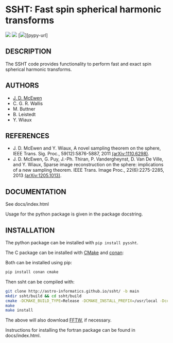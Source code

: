 # SSHT: Fast spin spherical harmonic transforms

[docs-img]: https://img.shields.io/badge/docs-stable-blue.svg
[docs-url]: https://astro-informatics.github.io/ssht/
[bintray-img]: https://img.shields.io/bintray/v/mdavezac/AstroFizz/ssht:AstroFizz?label=C%20package
[bintray-url]: https://bintray.com/mdavezac/AstroFizz/ssht:AstroFizz/1.3.2:stable/link
[pypi-img]: https://badge.fury.io/py/pyssht.svg
[pypi-url]: https://badge.fury.io/py/pyssht

[![][docs-img]][docs-url]
[![][bintray-img]][bintray-url]
[![][pypi-img]][pypy-url]

## DESCRIPTION

The SSHT code provides functionality to perform fast and exact spin spherical
harmonic transforms.

## AUTHORS
- [J. D. McEwen](https://www.jasonmcewen.org)
- C. G. R. Wallis
- M. Buttner
- B. Leistedt
- Y. Wiaux

## REFERENCES
- J. D. McEwen and Y. Wiaux, A novel sampling theorem on the sphere, IEEE Trans. Sig. Proc., 59(12):5876-5887, 2011 [(arXiv:1110.6298)](https://arxiv.org/abs/1110.6298).
- J. D. McEwen, G. Puy, J.-Ph. Thiran, P. Vandergheynst, D. Van De Ville, and Y. Wiaux, Sparse image reconstruction on the sphere: implications of a new sampling theorem. IEEE Trans. Image Proc., 22(6):2275-2285, 2013 [(arXiv:1205.1013)](https://arxiv.org/abs/1205.1013).

## DOCUMENTATION
See docs/index.html

Usage for the python package is given in the package docstring.

## INSTALLATION
The python package can be installed with ``pip install pyssht``.

The C package can be installed with [CMake](https://cmake.org) and
[conan](https://docs.conan.io/en/latest/howtos/other_languages_package_manager/python.html):

Both can be installed using pip:

```bash
pip install conan cmake
```

Then ssht can be compiled with:

```bash
git clone http://astro-informatics.github.io/ssht/ -b main
mkdir ssht/build && cd ssht/build
cmake -DCMAKE_BUILD_TYPE=Release -DCMAKE_INSTALL_PREFIX=/usr/local -Dconan_deps=True ..
make
make install
```

The above will also download [FFTW](http://www.fftw.org/), if necessary.

Instructions for installing the fortran package can be found in docs/index.html.
